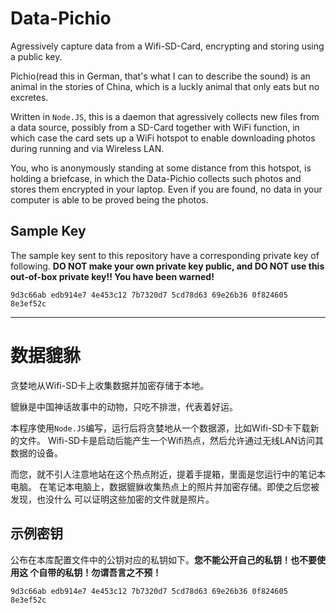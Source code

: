Data-Pichio
===========

Agressively capture data from a Wifi-SD-Card, encrypting and storing using a
public key.

Pichio(read this in German, that's what I can to describe the sound) is an
animal in the stories of China, which is a luckly animal that only eats but no
excretes.

Written in `Node.JS`, this is a daemon that agressively collects new files from
a data source, possibly from a SD-Card together with WiFi function, in which
case the card sets up a WiFi hotspot to enable downloading photos during
running and via Wireless LAN.

You, who is anonymously standing at some distance from this hotspot, is holding
a briefcase, in which the Data-Pichio collects such photos and stores them
encrypted in your laptop. Even if you are found, no data in your computer is
able to be proved being the photos.

Sample Key
----------

The sample key sent to this repository have a corresponding private key of
following. **DO NOT make your own private key public, and DO NOT use this
out-of-box private key!! You have been warned!**

    9d3c66ab edb914e7 4e453c12 7b7320d7 5cd78d63 69e26b36 0f824605 8e3ef52c 

------------------------------------------------------------------------------

数据貔貅
========

贪婪地从Wifi-SD卡上收集数据并加密存储于本地。

貔貅是中国神话故事中的动物，只吃不排泄，代表着好运。

本程序使用`Node.JS`编写，运行后将贪婪地从一个数据源，比如Wifi-SD卡下载新的文件。
Wifi-SD卡是启动后能产生一个Wifi热点，然后允许通过无线LAN访问其数据的设备。

而您，就不引人注意地站在这个热点附近，提着手提箱，里面是您运行中的笔记本电脑。
在笔记本电脑上，数据貔貅收集热点上的照片并加密存储。即使之后您被发现，也没什么
可以证明这些加密的文件就是照片。

示例密钥
--------

公布在本库配置文件中的公钥对应的私钥如下。**您不能公开自己的私钥！也不要使用这
个自带的私钥！勿谓吾言之不预！**

    9d3c66ab edb914e7 4e453c12 7b7320d7 5cd78d63 69e26b36 0f824605 8e3ef52c 
